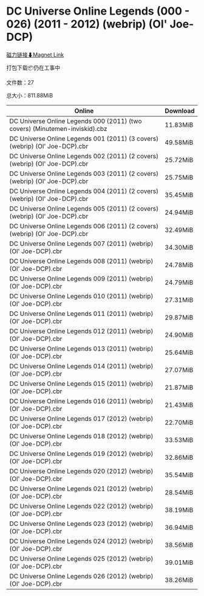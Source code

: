 # DC Universe Online Legends (000 - 026) (2011 - 2012) (webrip) (Ol' Joe-DCP)

[磁力链接⬇Magnet Link](magnet:?xt=urn:btih:44615b6b214059b831b299fc3b674aee22af7bc2&dn=DC%20Universe%20Online%20Legends%20%28000%20-%20026%29%20%282011%20-%202012%29%20%28webrip%29%20%28Ol%27%20Joe-DCP%29)

打包下载📦仍在工事中

文件数：27

总大小：811.88MiB

Online | Download
--- | ---
DC Universe Online Legends 000 (2011) (two covers) (Minutemen-inviskid).cbz | 11.83MiB
DC Universe Online Legends 001 (2011) (3 covers) (webrip) (Ol' Joe-DCP).cbr | 49.58MiB
DC Universe Online Legends 002 (2011) (2 covers) (webrip) (Ol' Joe-DCP).cbr | 25.72MiB
DC Universe Online Legends 003 (2011) (2 covers) (webrip) (Ol' Joe-DCP).cbr | 25.75MiB
DC Universe Online Legends 004 (2011) (2 covers) (webrip) (Ol' Joe-DCP).cbr | 35.45MiB
DC Universe Online Legends 005 (2011) (2 covers) (webrip) (Ol' Joe-DCP).cbr | 24.94MiB
DC Universe Online Legends 006 (2011) (2 covers) (webrip) (Ol' Joe-DCP).cbr | 32.49MiB
DC Universe Online Legends 007 (2011) (webrip) (Ol' Joe-DCP).cbr | 34.30MiB
DC Universe Online Legends 008 (2011) (webrip) (Ol' Joe-DCP).cbr | 24.78MiB
DC Universe Online Legends 009 (2011) (webrip) (Ol' Joe-DCP).cbr | 24.79MiB
DC Universe Online Legends 010 (2011) (webrip) (Ol' Joe-DCP).cbr | 27.31MiB
DC Universe Online Legends 011 (2011) (webrip) (Ol' Joe-DCP).cbr | 29.87MiB
DC Universe Online Legends 012 (2011) (webrip) (Ol' Joe-DCP).cbr | 24.90MiB
DC Universe Online Legends 013 (2011) (webrip) (Ol' Joe-DCP).cbr | 25.64MiB
DC Universe Online Legends 014 (2011) (webrip) (Ol' Joe-DCP).cbr | 27.07MiB
DC Universe Online Legends 015 (2011) (webrip) (Ol' Joe-DCP).cbr | 21.87MiB
DC Universe Online Legends 016 (2011) (webrip) (Ol' Joe-DCP).cbr | 21.43MiB
DC Universe Online Legends 017 (2012) (webrip) (Ol' Joe-DCP).cbr | 22.70MiB
DC Universe Online Legends 018 (2012) (webrip) (Ol' Joe-DCP).cbr | 33.53MiB
DC Universe Online Legends 019 (2012) (webrip) (Ol' Joe-DCP).cbr | 32.86MiB
DC Universe Online Legends 020 (2012) (webrip) (Ol' Joe-DCP).cbr | 35.54MiB
DC Universe Online Legends 021 (2012) (webrip) (Ol' Joe-DCP).cbr | 28.54MiB
DC Universe Online Legends 022 (2012) (webrip) (Ol' Joe-DCP).cbr | 38.19MiB
DC Universe Online Legends 023 (2012) (webrip) (Ol' Joe-DCP).cbr | 36.94MiB
DC Universe Online Legends 024 (2012) (webrip) (Ol' Joe-DCP).cbr | 38.56MiB
DC Universe Online Legends 025 (2012) (webrip) (Ol' Joe-DCP).cbr | 39.01MiB
DC Universe Online Legends 026 (2012) (webrip) (Ol' Joe-DCP).cbr | 38.26MiB